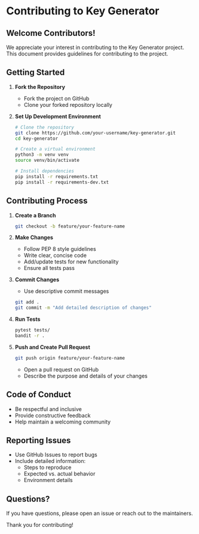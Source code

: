 # Contributing to Key Generator

## Welcome Contributors!

We appreciate your interest in contributing to the Key Generator project. This document provides guidelines for contributing to the project.

## Getting Started

1. **Fork the Repository**
   - Fork the project on GitHub
   - Clone your forked repository locally

2. **Set Up Development Environment**
   ```bash
   # Clone the repository
   git clone https://github.com/your-username/key-generator.git
   cd key-generator

   # Create a virtual environment
   python3 -m venv venv
   source venv/bin/activate

   # Install dependencies
   pip install -r requirements.txt
   pip install -r requirements-dev.txt
   ```

## Contributing Process

1. **Create a Branch**
   ```bash
   git checkout -b feature/your-feature-name
   ```

2. **Make Changes**
   - Follow PEP 8 style guidelines
   - Write clear, concise code
   - Add/update tests for new functionality
   - Ensure all tests pass

3. **Commit Changes**
   - Use descriptive commit messages
   ```bash
   git add .
   git commit -m "Add detailed description of changes"
   ```

4. **Run Tests**
   ```bash
   pytest tests/
   bandit -r .
   ```

5. **Push and Create Pull Request**
   ```bash
   git push origin feature/your-feature-name
   ```
   - Open a pull request on GitHub
   - Describe the purpose and details of your changes

## Code of Conduct

- Be respectful and inclusive
- Provide constructive feedback
- Help maintain a welcoming community

## Reporting Issues

- Use GitHub Issues to report bugs
- Include detailed information:
  - Steps to reproduce
  - Expected vs. actual behavior
  - Environment details

## Questions?

If you have questions, please open an issue or reach out to the maintainers.

Thank you for contributing!
